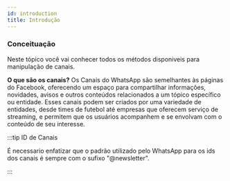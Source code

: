 ```yaml
---
id: introduction
title: Introdução
---
```


### Conceituação

Neste tópico você vai conhecer todos os métodos disponiveis para manipulação de canais.

**O que são os canais?** Os Canais do WhatsApp são semelhantes às páginas do Facebook, oferecendo um espaço para compartilhar informações, novidades, avisos e outros conteúdos relacionados a um tópico específico ou entidade. Esses canais podem ser criados por uma variedade de entidades, desde times de futebol até empresas que oferecem serviço de streaming, e permitem que os usuários acompanhem e se envolvam com o conteúdo de seu interesse.

:::tip ID de Canais

É necessario enfatizar que o padrão utilizado pelo WhatsApp para os ids dos canais é sempre com o sufixo "@newsletter".

:::
